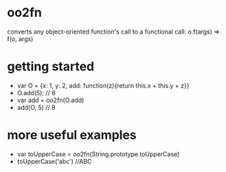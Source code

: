 # oo2fn
converts any object-oriented function's call to a functional call: o.f(args) => f(o, args)

# getting started
- var O = {x: 1, y: 2, add: function(z){return this.x + this.y + z}}
- O.add(5); // 8
- var add = oo2fn(O.add)
- add(O, 5) // 8

# more useful examples
- var toUpperCase = oo2fn(String.prototype.toUpperCase)
- toUpperCase('abc') //ABC

